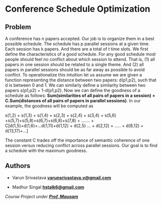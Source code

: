# Conference Schedule Optimization

## Problem

A conference has n papers accepted. Our job is to organize them in a best possible schedule.
The schedule has p parallel sessions at a given time. Each session has k papers. And there are a
total of t time slots. We first define the characteristics of a good schedule. For any good schedule most people
should feel no conflict about which session to attend. That is, (1) all papers in one session
should be related to a single theme. And (2) all papers in parallel sessions should be as far away
as possible to avoid conflict.
To operationalize this intuition let us assume we are given a function representing the distance
between two papers: d(p1,p2), such that d is between 0 and 1. We can similarly define a
similarity between two papers s(p1,p2) = 1-d(p1,p2).
Now we can define the goodness of a schedule as follows:
**Sum(similarities of all pairs of papers in a session) + C.Sum(distances of all pairs of papers in parallel sessions)**.
In our example, the goodness will be computed as


s(1,2) + s(1,3) + s(1,4) + s(2,3) + s(2,4) + s(3,4) + s(5,6) +s(5,7)+s(5,8)+s(6,7)+s(6,8)+s(7,8) + ....... + C[d(1,5)+d(1,6)+...d(1,11)+d(1,12) + d(2,5) ... + d(2,12) + ..... + d(8,12) + d(13,17)+...]


The constant C trades off the importance of semantic coherence of one session versus reducing
conflict across parallel sessions.
Our goal is to find a schedule with the maximum goodness.

## Authors

+ Varun Srivastava
**varunsrivastava.v@gmail.com**

+ Madhur Singal
**hstalk6@gmail.com**

*Course Project under [**Prof. Mausam**](http://homes.cs.washington.edu/~mausam/)*